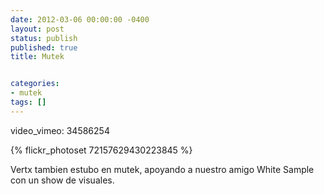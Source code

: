 ```yaml
---
date: 2012-03-06 00:00:00 -0400
layout: post
status: publish
published: true
title: Mutek


categories:
- mutek
tags: []
---
```


video_vimeo: 34586254
<p>{% flickr_photoset 72157629430223845 %}
<p>Vertx tambien estubo en mutek, apoyando a nuestro amigo White Sample con un show de visuales. </p>
